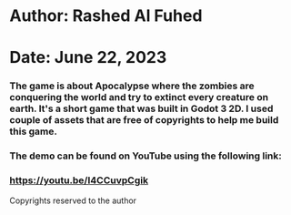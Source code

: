 # Author: Rashed Al Fuhed
# Date: June 22, 2023

### The game is about Apocalypse where the zombies are conquering the world and try to extinct every creature on earth. It's a short game that was built in Godot 3 2D. I used couple of assets that are free of copyrights to help me build this game.

### The demo can be found on YouTube using the following link: 

### https://youtu.be/I4CCuvpCgik



Copyrights reserved to the author
